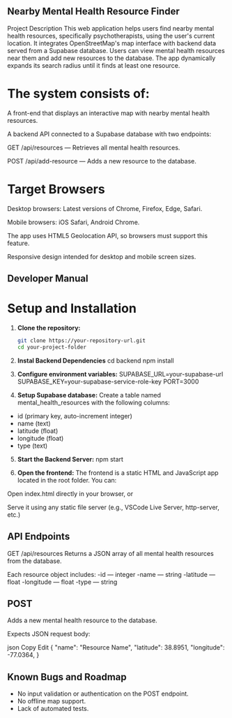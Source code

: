 ## Nearby Mental Health Resource Finder
Project Description
This web application helps users find nearby mental health resources, specifically psychotherapists, using the user's current location. It integrates OpenStreetMap's map interface with backend data served from a Supabase database. Users can view mental health resources near them and add new resources to the database. The app dynamically expands its search radius until it finds at least one resource.

# The system consists of:

A front-end that displays an interactive map with nearby mental health resources.

A backend API connected to a Supabase database with two endpoints:

GET /api/resources — Retrieves all mental health resources.

POST /api/add-resource — Adds a new resource to the database.

# Target Browsers
Desktop browsers: Latest versions of Chrome, Firefox, Edge, Safari.

Mobile browsers: iOS Safari, Android Chrome.

The app uses HTML5 Geolocation API, so browsers must support this feature.

Responsive design intended for desktop and mobile screen sizes.

## Developer Manual

# Setup and Installation

1. **Clone the repository:**

   ```bash
   git clone https://your-repository-url.git
   cd your-project-folder
   
2. **Instal Backend Dependencies**
   cd backend
npm install

3. **Configure environment variables:**
   SUPABASE_URL=your-supabase-url
SUPABASE_KEY=your-supabase-service-role-key
PORT=3000

4. **Setup Supabase database:**
Create a table named mental_health_resources with the following columns:
- id (primary key, auto-increment integer)
- name (text)
- latitude (float)
- longitude (float)
- type (text)

5. **Start the Backend Server:**
   npm start

6. **Open the frontend:**
The frontend is a static HTML and JavaScript app located in the root folder. You can:

Open index.html directly in your browser, or

Serve it using any static file server (e.g., VSCode Live Server, http-server, etc.)

## API Endpoints
GET /api/resources
Returns a JSON array of all mental health resources from the database.

Each resource object includes:
   -id — integer
   -name — string
   -latitude — float
   -longitude — float
   -type — string

## POST
Adds a new mental health resource to the database.

Expects JSON request body:

json
Copy
Edit
{
  "name": "Resource Name",
  "latitude": 38.8951,
  "longitude": -77.0364,
}

## Known Bugs and Roadmap
- No input validation or authentication on the POST endpoint.
- No offline map support.
- Lack of automated tests.

